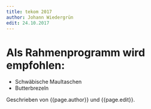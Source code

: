 ```yaml
---
title: tekom 2017
author: Johann Wiedergrün
edit: 24.10.2017
---
```


# Als Rahmenprogramm wird empfohlen:
* Schwäbische Maultaschen
* Butterbrezeln

Geschrieben von {{page.author}} und {{page.edit}}.


